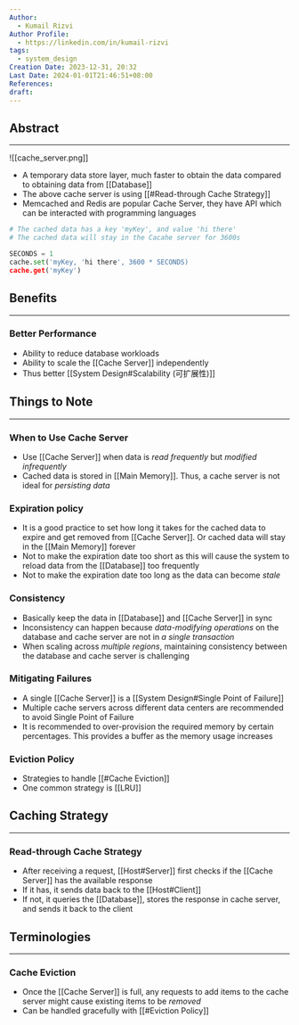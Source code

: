 ```yaml
---
Author:
  - Kumail Rizvi
Author Profile:
  - https://linkedin.com/in/kumail-rizvi
tags:
  - system_design
Creation Date: 2023-12-31, 20:32
Last Date: 2024-01-01T21:46:51+08:00
References: 
draft:
---
```

## Abstract
---
![[cache_server.png]]
- A temporary data store layer, much faster to obtain the data compared to obtaining data from [[Database]]
- The above cache server is using [[#Read-through Cache Strategy]]
- Memcached and Redis are popular Cache Server, they have API which can be interacted with programming languages
```python
# The cached data has a key 'myKey', and value 'hi there'
# The cached data will stay in the Cacahe server for 3600s

SECONDS = 1
cache.set('myKey, 'hi there', 3600 * SECONDS)
cache.get('myKey')
```


## Benefits
---
### Better Performance
- Ability to reduce database workloads
- Ability to scale the [[Cache Server]] independently
- Thus better [[System Design#Scalability (可扩展性)]]


## Things to Note
---
### When to Use Cache Server
- Use [[Cache Server]] when data is *read frequently* but *modified infrequently*
- Cached data is stored in [[Main Memory]]. Thus, a cache server is not ideal for *persisting data*

### Expiration policy
- It is a good practice to set how long it takes for the cached data to expire and get removed from [[Cache Server]]. Or cached data will stay in the [[Main Memory]] forever
- Not to make the expiration date too short as this will cause the system to reload data from the [[Database]] too frequently
- Not to make the expiration date too long as the data can become *stale*

### Consistency
- Basically keep the data in [[Database]] and [[Cache Server]] in sync
- Inconsistency can happen because *data-modifying operations* on the database and cache server are not in *a single transaction*
- When scaling across *multiple regions*, maintaining consistency between the database and cache server is challenging

### Mitigating Failures
- A single [[Cache Server]] is a [[System Design#Single Point of Failure]]
- Multiple cache servers across different data centers are recommended to avoid Single Point of Failure
- It is recommended to over-provision the required memory by certain percentages. This provides a buffer as the memory usage increases

### Eviction Policy
- Strategies to handle [[#Cache Eviction]]
- One common strategy is [[LRU]]

## Caching Strategy
---
### Read-through Cache Strategy
- After receiving a request, [[Host#Server]] first checks if the [[Cache Server]] has the available response
- If it has, it sends data back to the [[Host#Client]]
- If not, it queries the [[Database]], stores the response in cache server, and sends it back to the client

## Terminologies 
---
### Cache Eviction
- Once the [[Cache Server]] is full, any requests to add items to the cache server might cause existing items to be *removed*
- Can be handled gracefully with [[#Eviction Policy]]